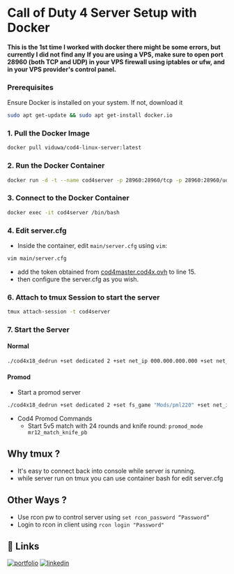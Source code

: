 # Call of Duty 4 Server Setup with Docker

**This is the 1st time I worked with docker there might be some errors, but currently I did not find any**
**If you are using a VPS, make sure to open port 28960 (both TCP and UDP) in your VPS firewall using iptables or ufw, and in your VPS provider's control panel.**

### Prerequisites
Ensure Docker is installed on your system. If not, download it
```bash
sudo apt get-update && sudo apt get-install docker.io
```

### 1. Pull the Docker Image
```bash
docker pull viduwa/cod4-linux-server:latest
```


### 2. Run the Docker Container

```bash
docker run -d -t --name cod4server -p 28960:28960/tcp -p 28960:28960/udp viduwa/cod4-linux-server:latest
```

### 3. Connect to the Docker Container

```bash
docker exec -it cod4server /bin/bash
```

### 4. Edit server.cfg

- Inside the container, edit `main/server.cfg` using `vim`:
```bash
vim main/server.cfg
```
- add the token obtained from [cod4master.cod4x.ovh](https://cod4master.cod4x.ovh) to line 15.
- then configure the server.cfg as you wish.

### 6. Attach to tmux Session to start the server



```bash
tmux attach-session -t cod4server
```

### 7. Start the Server

#### Normal 
```bash
./cod4x18_dedrun +set dedicated 2 +set net_ip 000.000.000.000 +set net_port 28960 +set modstats 0 +set rcon_password “Password” +set sv_maxclients 16 +exec server.cfg
```
#### Promod 
- Start a promod server
```bash
./cod4x18_dedrun +set dedicated 2 +set fs_game "Mods/pml220" +set net_ip 000.000.000.000 +set net_port 28960 +set modstats 0 +set rcon_password “Password” +set sv_maxclients 16 +exec server.cfg
```

- Cod4 Promod Commands
    - Start 5v5 match with 24 rounds and knife round:  ```promod_mode mr12_match_knife_pb```





## Why tmux ?

- It's easy to connect back into console while server is running.
- while server run on tmux you can use container bash for edit server.cfg

## Other Ways ?

- Use rcon pw to control server using ```set rcon_password “Password” ```
- Login to rcon in client using ```rcon login "Password" ```

###
## 🔗 Links
[![portfolio](https://img.shields.io/badge/my_portfolio-000?style=for-the-badge&logo=ko-fi&logoColor=white)](https://viduwa.me/)
[![linkedin](https://img.shields.io/badge/linkedin-0A66C2?style=for-the-badge&logo=linkedin&logoColor=white)](https://www.linkedin.com/in/viduladeneth/)


